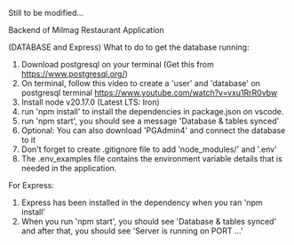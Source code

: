 Still to be modified...

Backend of Milmag Restaurant Application

(DATABASE and Express)
What to do to get the database running:
1. Download postgresql on your terminal (Get this from https://www.postgresql.org/)
2. On terminal, follow this video to create a 'user' and 'database' on postgresql terminal https://www.youtube.com/watch?v=vxu1RrR0vbw 
3. Install node v20.17.0   (Latest LTS: Iron)
4. run 'npm install' to install the dependencies in package.json on vscode.
5. run 'npm start', you should see a message 'Database & tables synced'
6. Optional: You can also download 'PGAdmin4' and connect the database to it
7. Don't forget to create .gitignore file to add 'node_modules/' and '.env'
8. The .env_examples file contains the environment variable details that is needed in the application.

For Express:
1. Express has been installed in the dependency when you ran 'npm install'
2. When you run 'npm start', you should see 'Database & tables synced' and after that, you should see 'Server is running on PORT ...'
